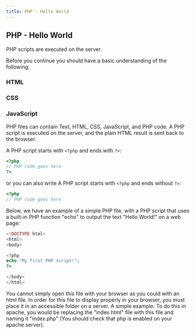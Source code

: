 ```yaml
---
title: PHP - Hello World
---
```

## PHP - Hello World

PHP scripts are executed on the server.

Before you continue you should have a basic understanding of the following:

### HTML
### CSS
### JavaScript
PHP files can contain Text, HTML, CSS, JavaScript, and PHP code.
A PHP script is executed on the server, and the plain HTML result is sent back to the browser.

A PHP script starts with `<?php` and ends with `?>`:
```php
<?php
// PHP code goes here
?>
```
or 
you can also write A PHP script starts with `<?php` and ends without `?>`:
```php
<?php
// PHP code goes here
```


Below, we have an example of a simple PHP file, with a PHP script that uses a built-in PHP function "echo" to output the text "Hello World!" on a web page:

```php
<!DOCTYPE html>
<html>
<body>

<?php
echo "My first PHP script!";
?>

</body>
</html>
```

You cannot simply open this file with your browser as you could with an html file. In order for this file to display properly in your browser, you must place it in an accessible folder on a server. A simple example: To do this in apache, you would be replacing the "index.html" file with this file and naming it "index.php" (You should check that php is enabled on your apache server).
